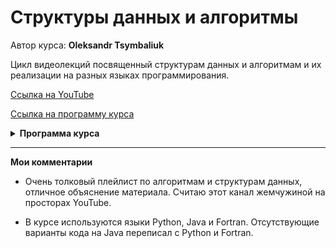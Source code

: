 # Структуры данных и алгоритмы

Автор курса: **Oleksandr Tsymbaliuk**

Цикл видеолекций посвященный структурам данных и алгоритмам и их реализации на разных языках программирования.

[Ссылка на YouTube](https://youtube.com/playlist?list=PLtNPgSbW9TX7acrQa2LeBAMGxO5WRAVsz&si=WQp44whpgYTCJhIX)

[Ссылка на программу курса](https://docs.google.com/document/d/1U-XBUSU1PMwn7DL_nks2nUmyPSiDDdSpmTF9Ec_7MSU/edit)

<details>
    <summary>
        <b>Программа курса</b>
    </summary>

**Алгоритмы. Теоретические основы.**  
Алгоритмы. Определение и виды  
Асимптотическая сложность. О нотация или Big O  
Арифметические операции. Реализация в языках программирования Java и Python  
Позиционная система счисления  
Рекурсия. Реализация в Python и Java  
Мемоизация  

**Алгоритмы. Сортировка.**  
Теоретическое описание  
Сортировка выбором  
Сортировка пользовательских типов данных  
Сортировка пузырьком  
Гномья сортировка  
Сортировка перемешиванием  
Сортировка расчёской  
Сортировка вставками  
Сортировка Шелла  
Сортировка подсчетом  
Сортировка распределяющим подсчетом  
Блочная сортировка  
Поразрядная сортировка  
Сортировка слиянием. Итерационный алгоритм  
Сортировка слиянием. Рекурсивный алгоритм  
Быстрая сортировка. Разбиение Хоара  
Быстрая сортировка. Разбиение Ломуто  
Быстрая сортировка. Оптимизация  
Быстрая сортировка. Трехчастное разбиение  

**Алгоритмы. Поиск.**  
Поиск теория  
Линейный (последовательный) поиск  
Бинарный поиск  
Тернарный поиск  
Экспоненциальный поиск  
Поиск Фибоначчи  
Интерполяционный поиск  

**Алгоритмы. Комбинаторика.**  
Комбинаторика. Теоретические основы  
Генерация перестановок. Алгоритм Джонсона-Троттера  
Генерация перестановок в лексикографическом порядке. Алгоритм Нарайаны  
Генерация перестановок с помощью циклических сдвигов  
Генерация перестановок. Метод обмена Эрлиха  
Генерация перестановок. Алгоритм Хипа  
Генерация сочетаний  
Генерация сочетаний в лексикографическом порядке  
Генерация сочетаний с помощью алгоритма вращающейся двери  
Генерация сочетаний с повторениями  
Генерация размещений без повторений  
Генерация размещений с повторениями  
Генерация разбиений числа в лексикографическом порядке  
Генерация разбиений числа на m частей  
Разбиение множества. Теория  
Разбиение множества с помощью ограниченно возрастающей последовательности  
Двоичный код Грея  
Генерация подмножеств с помощью кода Грея  

**Алгоритмы. Вычислительные алгоритмы.**
Целочисленное деление. Вычисление остатка  
Вычисление наибольшего общего делителя  
Вычисление вещественного квадратного корня  
Вычисление целочисленного квадратного корня  
Ряд Фибоначчи  
Слияние отсортированных последовательностей  
Поиск минимума и максимума в последовательности  
Поиск порядковой статистики  
Реверс последовательности  
Нахождение корней уравнений методом деления отрезка пополам  
Нахождение корней уравнения методом хорд  
Численное интегрирование  
Численное дифференцирование  
Схема Горнера  
Хеш-функция  

**Алгоритмы. Работа со строками.**  
Строки. Способы хранения на ПК  
Сравнение строк в лексикографическом порядке  
Нахождение расстояния Левенштейна с помощью алгоритма Вагнера-Фишера  
Поиск подстроки. Метод грубой силы  
Префикс-функция  
Поиск подстроки. Алгоритм Кнута-Морриса-Пратта  
Алгоритм поиска подстроки Бойера-Мура-Хорспула  
Поиск подстроки. Алгоритм Рабина-Карпа  
LSD сортировка строк  
Адаптация LSD сортировки для строк разной длины  
MSD сортировка строк  

**Алгоритмы. Интерполяция и аппроксимация данных**  
Линейная интерполяция  
Интерполяционный полином Лагранжа  
Интерполяционный полином Ньютона  
Интерполяционный полином Стирлинга  
Интерполяция рациональными функциями Беррута  
Аппроксимация линейной функцией по методу наименьших квадратов  
Линеаризация функций  

**Алгоритмы. Вычислительная геометрия**  
Попадание точки в круг  
Попадание точки в треугольник  
Пересечение отрезков  
Пересечение окружностей  
Вычисление площади многоугольника по формуле Гаусса  

**Структуры данных**  
Обзор  
Массивы  
Список на основе массива  
Односвязный список  
Двусвязный список  
Стек на основе односвязного списка  
Стек на основе массива  
Очередь на основе двусвязного списка  
Очередь на основе массива  
Ассоциативный массив на основе хеш-таблиц  

**Графы**  
Графы. Вступление  
Представление простого графа  
Поиск в глубину  
Поиск в ширину  

**Деревья**  
Вступление  
Бинарное дерево поиска  
    
</details>

-----

**Мои комментарии**

- Очень толковый плейлист по алгоритмам и структурам данных, отличное объяснение материала. Считаю этот канал жемчужиной на просторах YouTube.

- В курсе используются языки Python, Java и Fortran. Отсутствующие варианты кода на Java переписал с Python и Fortran.
